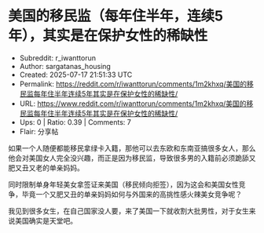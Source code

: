 # 美国的移民监（每年住半年，连续5年），其实是在保护女性的稀缺性

- Subreddit: r_iwanttorun
- Author: sargatanas_housing
- Created: 2025-07-17 21:51:33 UTC
- Permalink: https://reddit.com/r/iwanttorun/comments/1m2khxq/美国的移民监每年住半年连续5年其实是在保护女性的稀缺性/
- URL: https://www.reddit.com/r/iwanttorun/comments/1m2khxq/美国的移民监每年住半年连续5年其实是在保护女性的稀缺性/
- Ups: 0 | Ratio: 0.39 | Comments: 7
- Flair: 分享帖


如果一个人随便都能移民拿绿卡入籍，那他可以去东欧和东南亚搞很多女人，那么他会对美国女人完全没兴趣，而正是因为移民监，导致很多男的入籍前必须跪舔又肥又丑又老的单亲妈妈。

同时限制单身年轻美女拿签证来美国（移民倾向拒签），因为这会和美国女性竞争，毕竟一个又肥又丑的单亲妈妈如何与外国来的高挑性感火辣美女竞争呢？

我见到很多女生，在自己国家没人要，来了美国一下就收割大批男性，对于女生来说美国确实是天堂吧。

